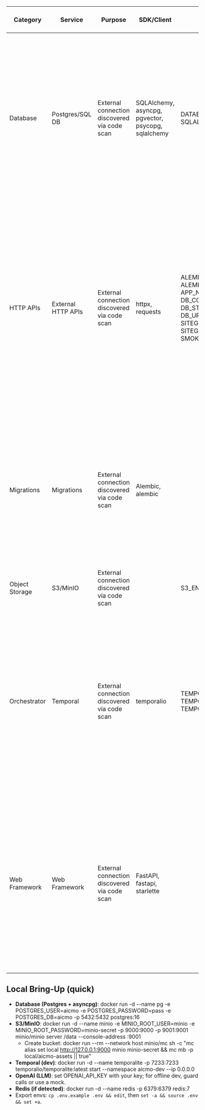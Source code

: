 | Category | Service | Purpose | SDK/Client | Required ENV | Optional ENV | Secrets | Least-Privilege Notes | Local Mock | Code Refs |
|---|---|---|---|---|---|---|---|---|---|
| Database | Postgres/SQL DB | External connection discovered via code scan | SQLAlchemy, asyncpg, pgvector, psycopg, sqlalchemy | DATABASE_URL, SQLALCHEMY_URL |  |  |  | See checklist | .github/workflows/ci-lite.yml:131, .github/workflows/ci-lite.yml:184, .github/workflows/ci-lite.yml:190, .github/workflows/ci-lite.yml:223, .github/workflows/ci-lite.yml:246, .github/workflows/ci-lite.yml:64, .github/workflows/ci-lite.yml:85, .github/workflows/ci.yml:103, .github/workflows/ci.yml:110, .github/workflows/ci.yml:111, .github/workflows/ci.yml:164, .github/workflows/ci.yml:166, .github/workflows/ci.yml:184, .github/workflows/ci.yml:188, .github/workflows/ci.yml:194, .github/workflows/ci.yml:195, .github/workflows/ci.yml:210, backend/alembic.ini:5, backend/alembic.ini:8, backend/alembic/README.md:3, backend/alembic/env.py:12, backend/alembic/env.py:131, backend/alembic/env.py:139, backend/alembic/env.py:143, backend/alembic/env.py:46, backend/alembic/env.py:67, backend/alembic/env.py:69, backend/alembic/env.py:73, backend/alembic/env.py:75, backend/alembic/env.py:76 |
| HTTP APIs | External HTTP APIs | External connection discovered via code scan | httpx, requests | ALEMBIC_CONFIG, ALEMBIC_OFFLINE, APP_NAME, DB_CONNECT_TIMEOUT, DB_STARTUP_RETRY_SECS, DB_URL, SITEGEN_ENABLED, SITEGEN_TASK_QUEUE, SMOKE_SKIP |  |  |  | See checklist | .github/workflows/ci.yml:146, backend/alembic/check_single_head.py:6, backend/alembic/env.py:121, backend/alembic/env.py:131, backend/alembic/env.py:166, backend/api/sitegen.py:18, backend/core/config.py:11, backend/core/config.py:12, backend/core/config.py:13, backend/core/config.py:14, backend/db/session.py:31, backend/modules/copyhook/tests/test_copyhook_v2.py:2, backend/modules/copyhook/tests/test_copyhook_v2.py:33, backend/modules/copyhook/tests/test_copyhook_v2.py:8, backend/modules/sitegen/routes.py:26, backend/modules/taste/router.py:28, backend/modules/taste/router.py:37, backend/modules/visualgen/tests/test_visualgen_v2.py:19, backend/modules/visualgen/tests/test_visualgen_v2.py:3, backend/tests/test_health_endpoints.py:2, backend/tests/test_health_endpoints.py:29, backend/tests/test_health_endpoints.py:8, backend/tests/test_metrics_endpoint.py:2, backend/tests/test_metrics_endpoint.py:9, backend/tests/test_models_asset.py:9, backend/tests/test_sitegen_toggle.py:7, backend/tests/test_taste_endpoints_integration.py:15, backend/tests/test_taste_endpoints_integration.py:26, backend/tests/test_taste_endpoints_integration.py:3, backend/tests/test_taste_endpoints_integration.py:41 |
| Migrations | Migrations | External connection discovered via code scan | Alembic, alembic |  |  |  |  | See checklist | .github/workflows/ci-lite.yml:138, .github/workflows/ci-lite.yml:141, .github/workflows/ci-lite.yml:149, .github/workflows/ci-lite.yml:157, .github/workflows/ci-lite.yml:158, .github/workflows/ci-lite.yml:159, .github/workflows/ci-lite.yml:163, .github/workflows/ci-lite.yml:164, .github/workflows/ci-lite.yml:166, .github/workflows/ci-lite.yml:167, .github/workflows/ci-lite.yml:171, .github/workflows/ci-lite.yml:199, .github/workflows/ci-lite.yml:203, .github/workflows/ci-lite.yml:204, .github/workflows/ci-lite.yml:205, .github/workflows/ci-lite.yml:213, .github/workflows/ci-lite.yml:240, .github/workflows/ci-lite.yml:248, .github/workflows/ci-lite.yml:254, .github/workflows/ci-lite.yml:262, .github/workflows/ci-lite.yml:266, .github/workflows/ci-lite.yml:274, .github/workflows/ci-lite.yml:275, .github/workflows/ci-lite.yml:276, .github/workflows/ci-lite.yml:278, .github/workflows/ci-lite.yml:294, .github/workflows/ci-lite.yml:295, .github/workflows/ci-lite.yml:304, .github/workflows/ci-lite.yml:32, .github/workflows/ci-lite.yml:321 |
| Object Storage | S3/MinIO | External connection discovered via code scan |  | S3_ENDPOINT |  |  |  | See checklist | backend/modules/copyhook/api/router.py:131, backend/modules/copyhook/api/router.py:160, backend/modules/visualgen/api/router.py:163, backend/tests/tools/test_inventory_script.py:21 |
| Orchestrator | Temporal | External connection discovered via code scan | temporalio | TEMPORAL_ADDRESS, TEMPORAL_E2E, TEMPORAL_NAMESPACE |  |  |  | See checklist | backend/api/sitegen.py:11, backend/api/sitegen.py:17, backend/minimal_tests/test_temporal_smoke.py:12, backend/minimal_tests/test_temporal_smoke.py:14, backend/minimal_tests/test_temporal_smoke.py:15, backend/minimal_tests/test_temporal_smoke.py:9, backend/routers/sitegen.py:12, backend/routers/sitegen.py:13, backend/routers/sitegen.py:4, backend/routers/workflows.py:13, backend/routers/workflows.py:14, backend/routers/workflows.py:5, backend/sitegen/worker.py:10, backend/sitegen/worker.py:4, backend/sitegen/worker.py:5, backend/sitegen/worker.py:9, backend/sitegen/workflows.py:3, backend/tests/test_workflows_mocked.py:45, backend/tests/test_workflows_mocked.py:46, docker/temporal-compose.clean.yml:19, docker/temporal-compose.clean.yml:36, docker/temporal-compose.clean.yml:60, docker/temporal-compose.clean.yml:69, docker/temporal-compose.yml:19, docker/temporal-compose.yml:36, docker/temporal-compose.yml:61, docker/temporal-compose.yml:70 |
| Web Framework | Web Framework | External connection discovered via code scan | FastAPI, fastapi, starlette |  |  |  |  | See checklist | backend/api/sitegen.py:7, backend/app.py:29, backend/app.py:47, backend/app.py:5, backend/app.py:6, backend/app.py:7, backend/app/main.py:1, backend/db/session.py:118, backend/main.py:1, backend/main.py:4, backend/minimal_app/main.py:1, backend/minimal_app/main.py:3, backend/minimal_tests/test_minimal.py:1, backend/modules/copyhook/api/router.py:1, backend/modules/copyhook/api/router.py:13, backend/modules/sitegen/routes.py:2, backend/modules/taste/router.py:121, backend/modules/taste/router.py:124, backend/modules/taste/router.py:6, backend/modules/visualgen/api/router.py:1, backend/routers/deployments.py:3, backend/routers/health.py:1, backend/routers/health.py:2, backend/routers/sitegen.py:3, backend/routers/sitegen_draft.py:1, backend/routers/sites.py:1, backend/routers/sites_compat.py:1, backend/routers/test.py:1, backend/routers/workflows.py:3, backend/routers/workflows.py:92 |

## Local Bring-Up (quick)
- **Database (Postgres + asyncpg)**: docker run -d --name pg -e POSTGRES_USER=aicmo -e POSTGRES_PASSWORD=pass -e POSTGRES_DB=aicmo -p 5432:5432 postgres:16
- **S3/MinIO**: docker run -d --name minio -e MINIO_ROOT_USER=minio -e MINIO_ROOT_PASSWORD=minio-secret -p 9000:9000 -p 9001:9001 minio/minio server /data --console-address :9001
  - Create bucket: docker run --rm --network host minio/mc sh -c "mc alias set local http://127.0.0.1:9000 minio minio-secret && mc mb -p local/aicmo-assets || true"
- **Temporal (dev)**: docker run -d --name temporalite -p 7233:7233 temporalio/temporalite:latest start --namespace aicmo-dev --ip 0.0.0.0
- **OpenAI (LLM)**: set OPENAI_API_KEY with your key; for offline dev, guard calls or use a mock.
- **Redis (if detected)**: docker run -d --name redis -p 6379:6379 redis:7
- Export envs: `cp .env.example .env && edit`, then `set -a && source .env && set +a`.
